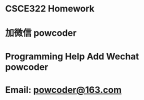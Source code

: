 # CSCE322 Homework
# 加微信 powcoder

# Programming Help Add Wechat powcoder

# Email: powcoder@163.com

